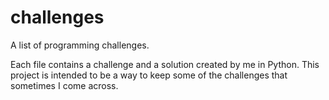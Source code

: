 # challenges

A list of programming challenges. 

Each file contains a challenge and a solution created by me in Python. This project is intended to be a way to keep some of the challenges that sometimes I come across. 
